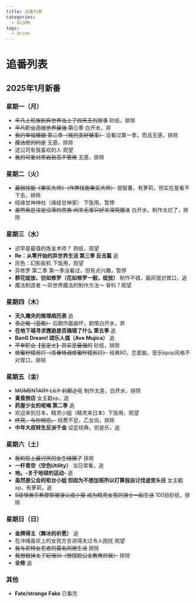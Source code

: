 ```yaml
---
title: 追番列表
categories:
  - ACGMN
tags:
  - Anime
---
```


# 追番列表

## 2025年1月新番

### 星期一（月）

- ~~平凡上班族到异世界当上了四天王的故事~~ 砂纸，排除
- ~~平凡职业造就世界最强 第三季~~ 白开水，弃
- ~~我的幸福婚姻 第二季（我的美好婚事）~~ 没看过第一季，而且无感，排除
- ~~魔法使的约定~~ 无感，排除
- 这公司有我喜欢的人 观望
- ~~我的可爱对黑岩目高不管用~~ 无感，排除

### 星期二（火）

- ~~最弱技能《果实大师》（作弊技能果实大师）~~ 弱智番，有萝莉，但实在是看不下去，排除
- 结缘甘神神社（缘结甘神家） 下饭用，暂停
- ~~虽然我是注定没落的贵族 闲来无事只好来深究魔法~~ 白开水，制作太烂了，排除

### 星期三（水）

- 迟早是最强的炼金术师？ 厕纸，观望
- **Re：从零开始的异世界生活 第三季 反击篇** 追
- 灰色：幻影扳机 下饭用，观望
- 异修罗 第二季 第一季没看过，但有点兴趣，暂停
- **群花绽放、彷如修罗（花如修罗一般，绽放）** 制作不错，画风很对胃口，追
- 魔法制造者 ～异世界魔法的制作方法～ 骨科？观望

### 星期四（木）

- **天久鹰央的推理病历表** 追
- ~~青之箱（蓝箱）~~ 后期作画崩坏，剧情白开水，弃
- **在地下城寻求邂逅是否搞错了什么 第五季** 追
- **BanG Dream! 颂乐人偶（Ave Mujica）** 追
- ~~不幸职业【鉴定士】其实是最强的~~ 砂纸，排除
- ~~蜂蜜柠檬苏打（青春特调蜂蜜柠檬苏打）~~ 经典80，恋爱脑，音乐kpop风格不对胃口，排除

### 星期五（金）

- ~~MOMENTARY LILY 刹那之花~~ 制作太差，白开水，排除
- **黃昏旅店** 女主戳xp，追
- **药屋少女的呢喃 第二季** 追
- 欢迎来到日本，精灵小姐（精灵来日本）下饭用，观望
- ~~终究、与你相恋。~~ 经费不足，乙女向，排除
- **中年大叔转生反派千金** 设定经典，但是乐，追

### 星期六（土）

- ~~我和班上最讨厌的女生结婚了~~ 排除
- **一杆青空（空色Utility）** 当日常看，追
- **地。-关于地球的运动-** 追
- **虽然是公会的柜台小姐 但因为不想加班所以打算独自讨伐迷宫头目**	女主戳xp，有萝莉，追
- ~~S级怪兽贝希摩斯被误认成小猫 成为精灵女孩的骑士一起生活~~ 100目砂纸，排除

### 星期日（日）

- **金牌得主（舞冰的祈愿）**  追
- 在冲绳喜欢上的女孩方言讲得太过令人困扰 观望
- ~~我与尼特女忍者的莫名同居生活~~ 排除
- ~~我想翘掉太子妃培训（想摆脱公主教育的我）~~ 排除
- **全修** 追

### 其他

- **Fate/strange Fake** 已看完